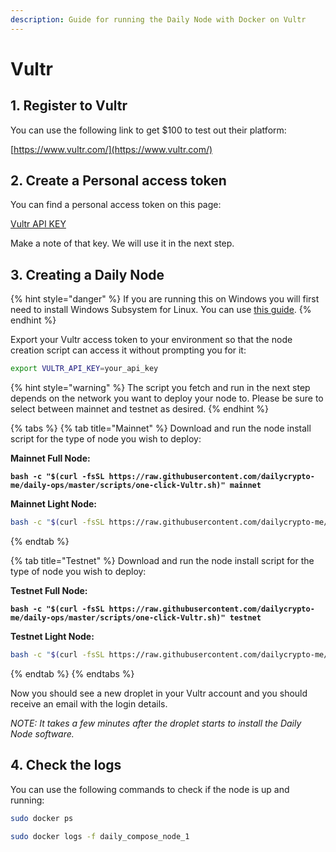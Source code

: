 ```yaml
---
description: Guide for running the Daily Node with Docker on Vultr
---
```


# Vultr

## 1. Register to Vultr

You can use the following link to get $100 to test out their platform:

[https://www.vultr.com/](https://www.vultr.com/)

## 2. Create a Personal access token

You can find a personal access token on this page:

[Vultr API KEY](https://my.vultr.com/settings/#settingsapi)

Make a note of that key. We will use it in the next step.

## 3. Creating a Daily Node

{% hint style="danger" %}
If you are running this on Windows you will first need to install Windows Subsystem for Linux. You can use [this guide](https://docs.microsoft.com/en-us/windows/wsl/install-win10).
{% endhint %}

Export your Vultr access token to your environment so that the node creation script can access it without prompting you for it:

```bash
export VULTR_API_KEY=your_api_key
```

{% hint style="warning" %}
The script you fetch and run in the next step depends on the network you want to deploy your node to.   Please be sure to select between mainnet and testnet as desired.
{% endhint %}

{% tabs %}
{% tab title="Mainnet" %}
Download and run the node install script for the type of node you wish to deploy:

**Mainnet Full Node:**

<pre class="language-bash"><code class="lang-bash"><strong>bash -c "$(curl -fsSL https://raw.githubusercontent.com/dailycrypto-me/daily-ops/master/scripts/one-click-Vultr.sh)" mainnet
</strong></code></pre>

**Mainnet Light Node:**

```bash
bash -c "$(curl -fsSL https://raw.githubusercontent.com/dailycrypto-me/daily-ops/master/scripts/one-click-Vultr.sh)" mainnet light
```
{% endtab %}

{% tab title="Testnet" %}
Download and run the node install script for the type of node you wish to deploy:

**Testnet Full Node:**

<pre class="language-bash"><code class="lang-bash"><strong>bash -c "$(curl -fsSL https://raw.githubusercontent.com/dailycrypto-me/daily-ops/master/scripts/one-click-Vultr.sh)" testnet
</strong></code></pre>

**Testnet Light Node:**

```bash
bash -c "$(curl -fsSL https://raw.githubusercontent.com/dailycrypto-me/daily-ops/master/scripts/one-click-Vultr.sh)" testnet light
```
{% endtab %}
{% endtabs %}

Now you should see a new droplet in your Vultr account and you should receive an email with the login details.

_NOTE: It takes a few minutes after the droplet starts to install the Daily Node software._

## 4. Check the logs

You can use the following commands to check if the node is up and running:

```bash
sudo docker ps

sudo docker logs -f daily_compose_node_1
```
